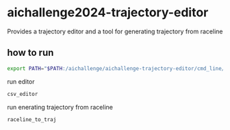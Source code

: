 # aichallenge2024-trajectory-editor
Provides a trajectory editor and a tool for generating trajectory from raceline

## how to run
```bash
export PATH="$PATH:/aichallenge/aichallenge-trajectory-editor/cmd_line/"
```

run editor
```bash
csv_editor
```

run enerating trajectory from raceline
```bash
raceline_to_traj
```
